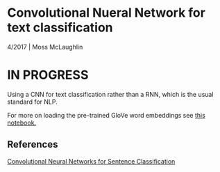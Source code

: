 # Convolutional Nueral Network for text classification
4/2017 | Moss McLaughlin

# IN PROGRESS

Using a CNN for text classification rather than a RNN, which is the usual standard for NLP.


 
 For more on loading the pre-trained GloVe word embeddings see <a href = https://github.com/MossMcLaughlin/word_embeddings> this notebook.</a>
 
 ## References 
 
 <a href = https://arxiv.org/abs/1408.5882 > Convolutional Neural Networks for Sentence Classification </a>
